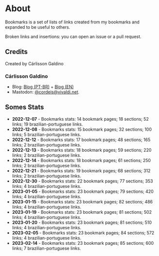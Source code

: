 # About

Bookmarks is a set of lists of links created from my bookmarks and expanded to be useful to others.

Broken links and insertions: you can open an issue or a pull request.

## Credits

Created by Cárlisson Galdino

### Cárlisson Galdino

* Blog: [Blog (PT-BR)](http://blog.cordeis.com/) + [Blog (EN)](https://cordeis.vivaldi.net/)
* Mastodon: [\@cordeis\@vivaldi.net](https://social.vivaldi.net/@cordeis).

## Somes Stats

* **2022-12-07** - Bookmarks stats: 14 bookmark pages; 18 sections; 52 links; 19 brazilian-portuguese links.
* **2022-12-08** - Bookmarks stats: 15 bookmark pages; 32 sections; 100 links; 5 brazilian-portuguese links.
* **2022-12-12** - Bookmarks stats: 17 bookmark pages; 48 sections; 165 links; 2 brazilian-portuguese links.
* **2022-12-13** - Bookmarks stats: 18 bookmark pages; 59 sections; 220 links; 2 brazilian-portuguese links.
* **2022-12-14** - Bookmarks stats: 18 bookmark pages; 61 sections; 250 links; 2 brazilian-portuguese links.
* **2022-12-21** - Bookmarks stats: 19 bookmark pages; 68 sections; 312 links; 2 brazilian-portuguese links.
* **2022-12-30** - Bookmarks stats: 22 bookmark pages; 77 sections; 353 links; 4 brazilian-portuguese links.
* **2023-01-05** - Bookmarks stats: 23 bookmark pages; 79 sections; 420 links; 4 brazilian-portuguese links.
* **2023-01-15** - Bookmarks stats: 23 bookmark pages; 82 sections; 486 links; 4 brazilian-portuguese links.
* **2023-01-19** - Bookmarks stats: 23 bookmark pages; 81 sections; 502 links; 4 brazilian-portuguese links.
* **2023-01-20** - Bookmarks stats: 23 bookmark pages; 81 sections; 510 links; 4 brazilian-portuguese links.
* **2023-02-05** - Bookmarks stats: 23 bookmark pages; 84 sections; 572 links; 4 brazilian-portuguese links.
* **2023-02-14** - Bookmarks stats: 23 bookmark pages; 85 sections; 600 links; 7 brazilian-portuguese links.
